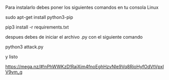 Para instalarlo debes poner los siguientes comandos en tu consola Linux


sudo apt-get install python3-pip

pip3 install -r requirements.txt


despues debes de iniciar el archivo .py con el siguiente comando

python3 attack.py

y listo


https://mega.nz/#!nPhWWKzD!RajXim4fnoEghHzvNIe9Vq8RioHyfOdVtVpxlV9vm_g
